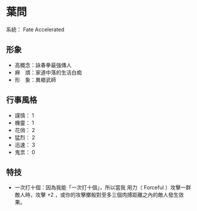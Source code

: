 # 葉問

系統： Fate Accelerated

## 形象

- 高概念：詠春拳最強傳人
- 麻　煩：家道中落的生活白痴
- 形　象：異鄉武師

## 行事風格

- 謹慎： 1
- 機靈： 1
- 花俏： 2
- 猛烈： 2
- 迅速： 3
- 鬼祟： 0

## 特技

- 一次打十個：因為我能「一次打十個」，所以當我 用力（ Forceful ）攻擊一群敵人時，攻擊 +2 ，或你的攻擊擲骰對至多三個肉搏距離之內的敵人發生效果。
